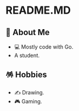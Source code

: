 # README.MD

## 🙋 About Me

- 💻 Mostly code with Go.
- A student.

## 🪅 Hobbies

- ✍️ Drawing.
- 🎮 Gaming.
